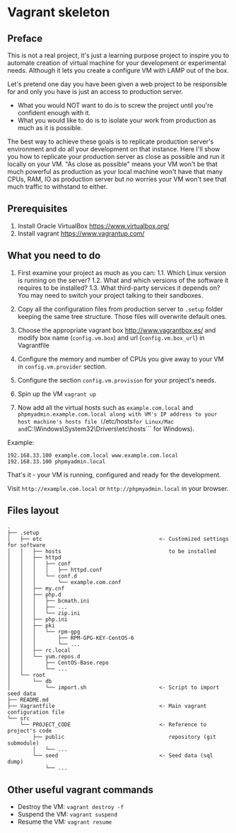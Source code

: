 # Vagrant skeleton

## Preface
This is not a real project, it's just a learning purpose project to inspire you to automate creation of virtual machine for your development or experimental needs. Although it lets you create a configure VM with LAMP out of the box.

Let's pretend one day you have been given a web project to be responsible for and only you have is just an access to production server.
- What you would NOT want to do is to screw the project until you're confident enough with it.
- What you would like to do is to isolate your work from production as much as it is possible.

The best way to achieve these goals is to replicate production server's environment and do all your development on that instance.
Here I'll show you how to replicate your production server as close as possible and run it locally on your VM. "As close as possible" means your VM won't be that much powerful as production as your local machine won't have that many CPUs, RAM, IO as production server but no worries your VM won't see that much traffic to withstand to either.

## Prerequisites
1. Install Oracle VirtualBox https://www.virtualbox.org/
2. Install vagrant https://www.vagrantup.com/

## What you need to do
1. First examine your project as much as you can:
1.1. Which Linux version is running on the server?
1.2. What and which versions of the software it requires to be installed?
1.3. What third-party services it depends on? You may need to switch your project talking to their sandboxes.

2. Copy all the configuration files from production server to ```.setup``` folder keeping the same
tree structure. Those files will overwrite default ones.

3. Choose the appropriate vagrant box http://www.vagrantbox.es/ and modify box name (```config.vm.box```) and url (```config.vm.box_url```) in Vagrantfile

4. Configure the memory and number of CPUs you give away to your VM in ```config.vm.provider``` section.

5. Configure the section ```config.vm.provision``` for your project's needs.

6. Spin up the VM ```vagrant up```

7. Now add all the virtual hosts such as ```example.com.local``` and ```phpmyadmin.example.com.local along with VM's IP address to your host machine's hosts file (```/etc/hosts``` for Linux/Mac and ```C:\Windows\System32\Drivers\etc\hosts``` for Windows).

Example:
```
192.168.33.100 example.com.local www.example.com.local
192.168.33.100 phpmyadmin.local
```

That's it - your VM is running, configured and ready for the development. 

Visit ```http://example.com.local``` or ```http://phpmyadmin.local``` in your browser.

## Files layout

```
.
├── .setup
│   ├── etc 									<- Customized settings for software
│   │   ├── hosts                                  to be installed
│   │   ├── httpd
│   │   │   ├── conf
│   │   │   │   ├── httpd.conf
│   │   │   └── conf.d
│   │   │       └── example.com.conf
│   │   ├── my.cnf
│   │   ├── php.d
│   │   │   ├── bcmath.ini
│   │   │   ├── ...
│   │   │   └── zip.ini
│   │   ├── php.ini
│   │   ├── pki
│   │   │   └── rpm-gpg
│   │   │       ├── RPM-GPG-KEY-CentOS-6
│   │   │       └── ...
│   │   ├── rc.local
│   │   └── yum.repos.d
│   │       ├── CentOS-Base.repo
│   │       └── ...
│   └── root
│       └── db
│           └── import.sh                       <- Script to import seed data
├── README.md
├── Vagrantfile                                 <- Main vagrant configuration file
└── src
    └── PROJECT_CODE                            <- Reference to project's code
        ├── public                                 repository (git submodule)
        │   └── ...
        └── seed                                <- Seed data (sql dump)
            └── ...
```

## Other useful vagrant commands
- Destroy the VM:
```vagrant destroy -f```
- Suspend the VM:
```vagrant suspend```
- Resume the VM:
```vagrant resume``` 